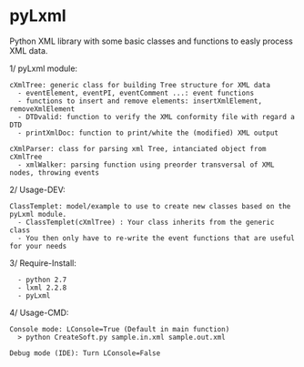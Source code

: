 pyLxml
======

Python XML library with some basic classes and functions to easly process XML data.

1/ pyLxml module:
    
    cXmlTree: generic class for building Tree structure for XML data
      - eventElement, eventPI, eventComment ...: event functions
      - functions to insert and remove elements: insertXmlElement, removeXmlElement
      - DTDvalid: function to verify the XML conformity file with regard a DTD
      - printXmlDoc: function to print/white the (modified) XML output
    
    cXmlParser: class for parsing xml Tree, intanciated object from cXmlTree
      - xmlWalker: parsing function using preorder transversal of XML nodes, throwing events
    
2/ Usage-DEV:

    ClassTemplet: model/example to use to create new classes based on the pyLxml module.
      - ClassTemplet(cXmlTree) : Your class inherits from the generic class
      - You then only have to re-write the event functions that are useful for your needs
      
3/ Require-Install:

      - python 2.7
      - lxml 2.2.8
      - pyLxml

4/ Usage-CMD:

    Console mode: LConsole=True (Default in main function) 
      > python CreateSoft.py sample.in.xml sample.out.xml
      
    Debug mode (IDE): Turn LConsole=False
    
